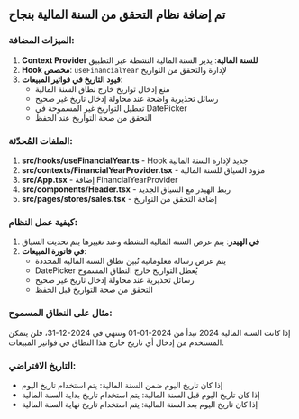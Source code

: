## تم إضافة نظام التحقق من السنة المالية بنجاح

### الميزات المضافة:

1. **Context Provider للسنة المالية**: يدير السنة المالية النشطة عبر التطبيق
2. **Hook مخصص**: `useFinancialYear` لإدارة والتحقق من التواريخ
3. **قيود التاريخ في فواتير المبيعات**:
   - منع إدخال تواريخ خارج نطاق السنة المالية
   - رسائل تحذيرية واضحة عند محاولة إدخال تاريخ غير صحيح
   - تعطيل التواريخ غير المسموحة في DatePicker
   - التحقق من صحة التواريخ عند الحفظ

### الملفات المُحدّثة:

1. **src/hooks/useFinancialYear.ts** - Hook جديد لإدارة السنة المالية
2. **src/contexts/FinancialYearProvider.tsx** - مزود السياق للسنة المالية  
3. **src/App.tsx** - إضافة FinancialYearProvider
4. **src/components/Header.tsx** - ربط الهيدر مع السياق الجديد
5. **src/pages/stores/sales.tsx** - إضافة التحقق من التواريخ

### كيفية عمل النظام:

1. **في الهيدر**: يتم عرض السنة المالية النشطة وعند تغييرها يتم تحديث السياق
2. **في فاتورة المبيعات**: 
   - يتم عرض رسالة معلوماتية تُبين نطاق السنة المالية المحددة
   - DatePicker يُعطل التواريخ خارج النطاق المسموح
   - رسائل تحذيرية عند محاولة إدخال تاريخ غير صحيح
   - التحقق من صحة التواريخ قبل الحفظ

### مثال على النطاق المسموح:
إذا كانت السنة المالية 2024 تبدأ من 2024-01-01 وتنتهي في 2024-12-31، فلن يتمكن المستخدم من إدخال أي تاريخ خارج هذا النطاق في فواتير المبيعات.

### التاريخ الافتراضي:
- إذا كان تاريخ اليوم ضمن السنة المالية: يتم استخدام تاريخ اليوم
- إذا كان تاريخ اليوم قبل السنة المالية: يتم استخدام تاريخ بداية السنة المالية
- إذا كان تاريخ اليوم بعد السنة المالية: يتم استخدام تاريخ نهاية السنة المالية
